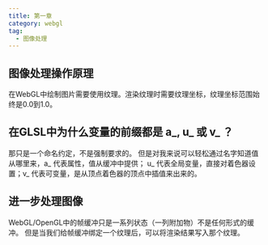 ```yaml
---
title: 第一章
category: webgl
tag:
  - 图像处理
---
```


## 图像处理操作原理
在WebGL中绘制图片需要使用纹理。渲染纹理时需要纹理坐标，纹理坐标范围始终是0.0到1.0。

## 在GLSL中为什么变量的前缀都是 a_, u_ 或 v_ ？
那只是一个命名约定，不是强制要求的。 但是对我来说可以轻松通过名字知道值从哪里来，a_ 代表属性，值从缓冲中提供； u_ 代表全局变量，直接对着色器设置；v_ 代表可变量，是从顶点着色器的顶点中插值来出来的。

## 进一步处理图像
WebGL/OpenGL中的帧缓冲只是一系列状态（一列附加物）不是任何形式的缓冲。 但是当我们给帧缓冲绑定一个纹理后，可以将渲染结果写入那个纹理。




